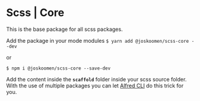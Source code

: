# Scss | Core

This is the base package for all scss packages.

Add the package in  your mode modules
`$ yarn add @joskoomen/scss-core --dev`

or

`$ npm i @joskoomen/scss-core --save-dev`

Add the content inside the **`scaffold`** folder inside your scss source folder.
With the use of multiple packages you can let [Alfred CLI](https://github.com/joskoomen/alfred) do this trick for you.